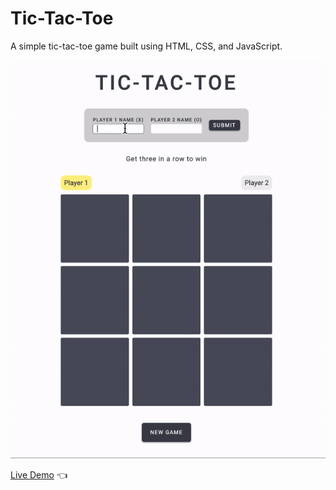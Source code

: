 # Tic-Tac-Toe
A simple tic-tac-toe game built using HTML, CSS, and JavaScript.

![Tic-Tac-Toe Demo](./tictactoe.gif)

[Live Demo](https://kristenmazza.github.io/tic-tac-toe/) :point_left:


